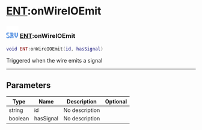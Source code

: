# [ENT](../ent/README.md):onWireIOEmit

### <img src="../../.gitbook/assets/server.png" width="32" height="32" /> [ENT](../ent/README.md):onWireIOEmit

```lua
void ENT:onWireIOEmit(id, hasSignal)
```

Triggered when the wire emits a signal<br>

-----------------
## Parameters

| Type   | Name | Description | Optional |
| ------ | ---- | ----------- | -------: |
| string | id | No description |  |
| boolean | hasSignal | No description |  |
